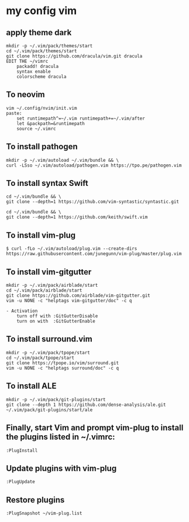 # my config vim

## apply theme dark 
	mkdir -p ~/.vim/pack/themes/start
	cd ~/.vim/pack/themes/start
	git clone https://github.com/dracula/vim.git dracula
	EDIT THE ~/vimrc
		packadd! dracula
		syntax enable
		colorscheme dracula
## To neovim
	vim ~/.config/nvim/init.vim
	paste: 
		set runtimepath^=~/.vim runtimepath+=~/.vim/after
		let &packpath=&runtimepath
		source ~/.vimrc

## To install pathogen 
	mkdir -p ~/.vim/autoload ~/.vim/bundle && \
	curl -LSso ~/.vim/autoload/pathogen.vim https://tpo.pe/pathogen.vim

## To install syntax Swift
	cd ~/.vim/bundle && \
	git clone --depth=1 https://github.com/vim-syntastic/syntastic.git
	
	cd ~/.vim/bundle && \
	git clone --depth=1 https://github.com/keith/swift.vim

## To install vim-plug
	$ curl -fLo ~/.vim/autoload/plug.vim --create-dirs https://raw.githubusercontent.com/junegunn/vim-plug/master/plug.vim

## To install vim-gitgutter
	mkdir -p ~/.vim/pack/airblade/start
	cd ~/.vim/pack/airblade/start
	git clone https://github.com/airblade/vim-gitgutter.git
	vim -u NONE -c "helptags vim-gitgutter/doc" -c q

	- Activation
		turn off with :GitGutterDisable
		turn on with  :GitGutterEnable
 

## To install surround.vim
	mkdir -p ~/.vim/pack/tpope/start
	cd ~/.vim/pack/tpope/start
	git clone https://tpope.io/vim/surround.git
	vim -u NONE -c "helptags surround/doc" -c q

## To install ALE 
	mkdir -p ~/.vim/pack/git-plugins/start
	git clone --depth 1 https://github.com/dense-analysis/ale.git ~/.vim/pack/git-plugins/start/ale

## Finally, start Vim and prompt vim-plug to install the plugins listed in ~/.vimrc:
	:PlugInstall

## Update plugins with vim-plug
	:PlugUpdate

## Restore plugins
	:PlugSnapshot ~/vim-plug.list
